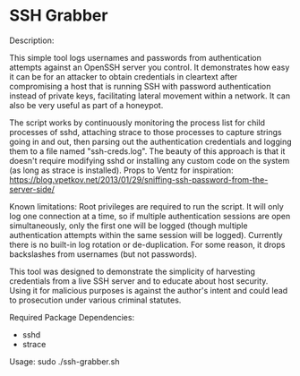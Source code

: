 # SSH Grabber

Description:

This simple tool logs usernames and passwords from authentication attempts against an OpenSSH server you control. It demonstrates how easy it can be for an attacker to obtain credentials in cleartext after compromising a host that is running SSH with password authentication instead of private keys, facilitating lateral movement within a network. It can also be very useful as part of a honeypot.

The script works by continuously monitoring the process list for child processes of sshd, attaching strace to those processes to capture strings going in and out, then parsing out the authentication credentials and logging them to a file named "ssh-creds.log". The beauty of this approach is that it doesn't require modifying sshd or installing any custom code on the system (as long as strace is installed). Props to Ventz for inspiration: https://blog.vpetkov.net/2013/01/29/sniffing-ssh-password-from-the-server-side/

Known limitations: Root privileges are required to run the script. It will only log one connection at a time, so if multiple authentication sessions are open simultaneously, only the first one will be logged (though multiple authentication attempts within the same session will be logged). Currently there is no built-in log rotation or de-duplication. For some reason, it drops backslashes from usernames (but not passwords).

This tool was designed to demonstrate the simplicity of harvesting credentials from a live SSH server and to educate about host security. Using it for malicious purposes is against the author's intent and could lead to prosecution under various criminal statutes.

Required Package Dependencies:

- sshd
- strace

Usage: sudo ./ssh-grabber.sh
